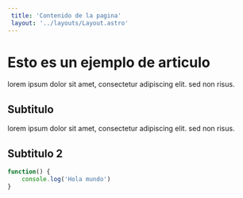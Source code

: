 ```yaml
---
 title: 'Contenido de la pagina'
 layout: '../layouts/Layout.astro'
---
```


# Esto es un ejemplo de articulo

lorem ipsum dolor sit amet, consectetur adipiscing elit. sed non risus.

## Subtitulo

lorem ipsum dolor sit amet, consectetur adipiscing elit. sed non risus.

## Subtitulo 2

```javascript
function() {
    console.log('Hola mundo')
}
```

